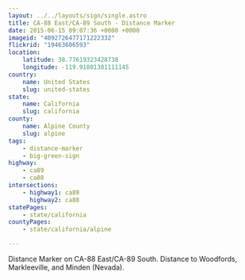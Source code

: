 ```yaml
---
layout: ../../layouts/sign/single.astro
title: CA-88 East/CA-89 South - Distance Marker
date: 2015-06-15 09:07:36 +0000 +0000
imageid: "4092726477171222332"
flickrid: "19463606593"
location:
    latitude: 38.77619323428738
    longitude: -119.91801381111145
country:
    name: United States
    slug: united-states
state:
    name: California
    slug: california
county:
    name: Alpine County
    slug: alpine
tags:
    - distance-marker
    - big-green-sign
highway:
    - ca89
    - ca88
intersections:
    - highway1: ca89
      highway2: ca88
statePages:
    - state/california
countyPages:
    - state/california/alpine

---
```

Distance Marker on CA-88 East/CA-89 South.  Distance to Woodfords, Markleeville, and Minden (Nevada).